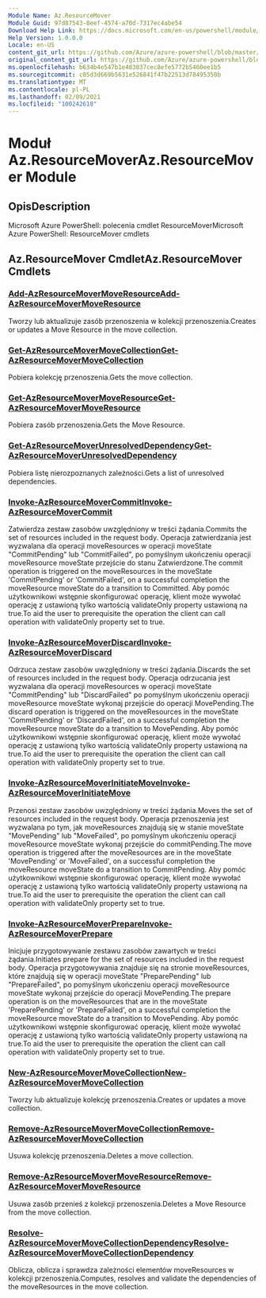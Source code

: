 ```yaml
---
Module Name: Az.ResourceMover
Module Guid: 97d87543-8eef-4574-a70d-7317ec4abe54
Download Help Link: https://docs.microsoft.com/en-us/powershell/module/az.resourcemover
Help Version: 1.0.0.0
Locale: en-US
content_git_url: https://github.com/Azure/azure-powershell/blob/master/src/ResourceMover/help/Az.ResourceMover.md
original_content_git_url: https://github.com/Azure/azure-powershell/blob/master/src/ResourceMover/help/Az.ResourceMover.md
ms.openlocfilehash: b634b4e547b1e483037cec8efe5772b5460ee1b5
ms.sourcegitcommit: c05d3d669b5631e526841f47b22513d78495350b
ms.translationtype: MT
ms.contentlocale: pl-PL
ms.lasthandoff: 02/09/2021
ms.locfileid: "100242618"
---
```

# <span data-ttu-id="5b653-101">Moduł Az.ResourceMover</span><span class="sxs-lookup"><span data-stu-id="5b653-101">Az.ResourceMover Module</span></span>
## <span data-ttu-id="5b653-102">Opis</span><span class="sxs-lookup"><span data-stu-id="5b653-102">Description</span></span>
<span data-ttu-id="5b653-103">Microsoft Azure PowerShell: polecenia cmdlet ResourceMover</span><span class="sxs-lookup"><span data-stu-id="5b653-103">Microsoft Azure PowerShell: ResourceMover cmdlets</span></span>

## <span data-ttu-id="5b653-104">Az.ResourceMover Cmdlet</span><span class="sxs-lookup"><span data-stu-id="5b653-104">Az.ResourceMover Cmdlets</span></span>
### [<span data-ttu-id="5b653-105">Add-AzResourceMoverMoveResource</span><span class="sxs-lookup"><span data-stu-id="5b653-105">Add-AzResourceMoverMoveResource</span></span>](Add-AzResourceMoverMoveResource.md)
<span data-ttu-id="5b653-106">Tworzy lub aktualizuje zasób przenoszenia w kolekcji przenoszenia.</span><span class="sxs-lookup"><span data-stu-id="5b653-106">Creates or updates a Move Resource in the move collection.</span></span>

### [<span data-ttu-id="5b653-107">Get-AzResourceMoverMoveCollection</span><span class="sxs-lookup"><span data-stu-id="5b653-107">Get-AzResourceMoverMoveCollection</span></span>](Get-AzResourceMoverMoveCollection.md)
<span data-ttu-id="5b653-108">Pobiera kolekcję przenoszenia.</span><span class="sxs-lookup"><span data-stu-id="5b653-108">Gets the move collection.</span></span>

### [<span data-ttu-id="5b653-109">Get-AzResourceMoverMoveResource</span><span class="sxs-lookup"><span data-stu-id="5b653-109">Get-AzResourceMoverMoveResource</span></span>](Get-AzResourceMoverMoveResource.md)
<span data-ttu-id="5b653-110">Pobiera zasób przenoszenia.</span><span class="sxs-lookup"><span data-stu-id="5b653-110">Gets the Move Resource.</span></span>

### [<span data-ttu-id="5b653-111">Get-AzResourceMoverUnresolvedDependency</span><span class="sxs-lookup"><span data-stu-id="5b653-111">Get-AzResourceMoverUnresolvedDependency</span></span>](Get-AzResourceMoverUnresolvedDependency.md)
<span data-ttu-id="5b653-112">Pobiera listę nierozpoznanych zależności.</span><span class="sxs-lookup"><span data-stu-id="5b653-112">Gets a list of unresolved dependencies.</span></span>

### [<span data-ttu-id="5b653-113">Invoke-AzResourceMoverCommit</span><span class="sxs-lookup"><span data-stu-id="5b653-113">Invoke-AzResourceMoverCommit</span></span>](Invoke-AzResourceMoverCommit.md)
<span data-ttu-id="5b653-114">Zatwierdza zestaw zasobów uwzględniony w treści żądania.</span><span class="sxs-lookup"><span data-stu-id="5b653-114">Commits the set of resources included in the request body.</span></span>
<span data-ttu-id="5b653-115">Operacja zatwierdzania jest wyzwalana dla operacji moveResources w operacji moveState "CommitPending" lub "CommitFailed", po pomyślnym ukończeniu operacji moveResource moveState przejście do stanu Zatwierdzone.</span><span class="sxs-lookup"><span data-stu-id="5b653-115">The commit operation is triggered on the moveResources in the moveState 'CommitPending' or 'CommitFailed', on a successful completion the moveResource moveState do a transition to Committed.</span></span>
<span data-ttu-id="5b653-116">Aby pomóc użytkownikowi wstępnie skonfigurować operację, klient może wywołać operację z ustawioną tylko wartością validateOnly property ustawioną na true.</span><span class="sxs-lookup"><span data-stu-id="5b653-116">To aid the user to prerequisite the operation the client can call operation with validateOnly property set to true.</span></span>

### [<span data-ttu-id="5b653-117">Invoke-AzResourceMoverDiscard</span><span class="sxs-lookup"><span data-stu-id="5b653-117">Invoke-AzResourceMoverDiscard</span></span>](Invoke-AzResourceMoverDiscard.md)
<span data-ttu-id="5b653-118">Odrzuca zestaw zasobów uwzględniony w treści żądania.</span><span class="sxs-lookup"><span data-stu-id="5b653-118">Discards the set of resources included in the request body.</span></span>
<span data-ttu-id="5b653-119">Operacja odrzucania jest wyzwalana dla operacji moveResources w operacji moveState "CommitPending" lub "DiscardFailed" po pomyślnym ukończeniu operacji moveResource moveState wykonaj przejście do operacji MovePending.</span><span class="sxs-lookup"><span data-stu-id="5b653-119">The discard operation is triggered on the moveResources in the moveState 'CommitPending' or 'DiscardFailed', on a successful completion the moveResource moveState do a transition to MovePending.</span></span>
<span data-ttu-id="5b653-120">Aby pomóc użytkownikowi wstępnie skonfigurować operację, klient może wywołać operację z ustawioną tylko wartością validateOnly property ustawioną na true.</span><span class="sxs-lookup"><span data-stu-id="5b653-120">To aid the user to prerequisite the operation the client can call operation with validateOnly property set to true.</span></span>

### [<span data-ttu-id="5b653-121">Invoke-AzResourceMoverInitiateMove</span><span class="sxs-lookup"><span data-stu-id="5b653-121">Invoke-AzResourceMoverInitiateMove</span></span>](Invoke-AzResourceMoverInitiateMove.md)
<span data-ttu-id="5b653-122">Przenosi zestaw zasobów uwzględniony w treści żądania.</span><span class="sxs-lookup"><span data-stu-id="5b653-122">Moves the set of resources included in the request body.</span></span>
<span data-ttu-id="5b653-123">Operacja przenoszenia jest wyzwalana po tym, jak moveResources znajdują się w stanie moveState "MovePending" lub "MoveFailed", po pomyślnym ukończeniu operacji moveResource moveState wykonaj przejście do commitPending.</span><span class="sxs-lookup"><span data-stu-id="5b653-123">The move operation is triggered after the moveResources are in the moveState 'MovePending' or 'MoveFailed', on a successful completion the moveResource moveState do a transition to CommitPending.</span></span>
<span data-ttu-id="5b653-124">Aby pomóc użytkownikowi wstępnie skonfigurować operację, klient może wywołać operację z ustawioną tylko wartością validateOnly property ustawioną na true.</span><span class="sxs-lookup"><span data-stu-id="5b653-124">To aid the user to prerequisite the operation the client can call operation with validateOnly property set to true.</span></span>

### [<span data-ttu-id="5b653-125">Invoke-AzResourceMoverPrepare</span><span class="sxs-lookup"><span data-stu-id="5b653-125">Invoke-AzResourceMoverPrepare</span></span>](Invoke-AzResourceMoverPrepare.md)
<span data-ttu-id="5b653-126">Inicjuje przygotowywanie zestawu zasobów zawartych w treści żądania.</span><span class="sxs-lookup"><span data-stu-id="5b653-126">Initiates prepare for the set of resources included in the request body.</span></span>
<span data-ttu-id="5b653-127">Operacja przygotowywania znajduje się na stronie moveResources, które znajdują się w operacji moveState "PreparePending" lub "PrepareFailed", po pomyślnym ukończeniu operacji moveResource moveState wykonaj przejście do operacji MovePending.</span><span class="sxs-lookup"><span data-stu-id="5b653-127">The prepare operation is on the moveResources that are in the moveState 'PreparePending' or 'PrepareFailed', on a successful completion the moveResource moveState do a transition to MovePending.</span></span>
<span data-ttu-id="5b653-128">Aby pomóc użytkownikowi wstępnie skonfigurować operację, klient może wywołać operację z ustawioną tylko wartością validateOnly property ustawioną na true.</span><span class="sxs-lookup"><span data-stu-id="5b653-128">To aid the user to prerequisite the operation the client can call operation with validateOnly property set to true.</span></span>

### [<span data-ttu-id="5b653-129">New-AzResourceMoverMoveCollection</span><span class="sxs-lookup"><span data-stu-id="5b653-129">New-AzResourceMoverMoveCollection</span></span>](New-AzResourceMoverMoveCollection.md)
<span data-ttu-id="5b653-130">Tworzy lub aktualizuje kolekcję przenoszenia.</span><span class="sxs-lookup"><span data-stu-id="5b653-130">Creates or updates a move collection.</span></span>

### [<span data-ttu-id="5b653-131">Remove-AzResourceMoverMoveCollection</span><span class="sxs-lookup"><span data-stu-id="5b653-131">Remove-AzResourceMoverMoveCollection</span></span>](Remove-AzResourceMoverMoveCollection.md)
<span data-ttu-id="5b653-132">Usuwa kolekcję przenoszenia.</span><span class="sxs-lookup"><span data-stu-id="5b653-132">Deletes a move collection.</span></span>

### [<span data-ttu-id="5b653-133">Remove-AzResourceMoverMoveResource</span><span class="sxs-lookup"><span data-stu-id="5b653-133">Remove-AzResourceMoverMoveResource</span></span>](Remove-AzResourceMoverMoveResource.md)
<span data-ttu-id="5b653-134">Usuwa zasób przenieś z kolekcji przenoszenia.</span><span class="sxs-lookup"><span data-stu-id="5b653-134">Deletes a Move Resource from the move collection.</span></span>

### [<span data-ttu-id="5b653-135">Resolve-AzResourceMoverMoveCollectionDependency</span><span class="sxs-lookup"><span data-stu-id="5b653-135">Resolve-AzResourceMoverMoveCollectionDependency</span></span>](Resolve-AzResourceMoverMoveCollectionDependency.md)
<span data-ttu-id="5b653-136">Oblicza, oblicza i sprawdza zależności elementów moveResources w kolekcji przenoszenia.</span><span class="sxs-lookup"><span data-stu-id="5b653-136">Computes, resolves and validate the dependencies of the moveResources in the move collection.</span></span>


